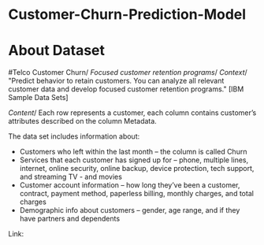 # Customer-Churn-Prediction-Model

# About Dataset

#Telco Customer Churn/
_Focused customer retention programs_/
_Context_/
"Predict behavior to retain customers. You can analyze all relevant customer data and develop focused customer retention programs." [IBM Sample Data Sets]

_Content_/
Each row represents a customer, each column contains customer’s attributes described on the column Metadata.

The data set includes information about:
- Customers who left within the last month – the column is called Churn
- Services that each customer has signed up for – phone, multiple lines, internet, online security, online backup, device protection, tech support, and streaming TV - and movies
- Customer account information – how long they’ve been a customer, contract, payment method, paperless billing, monthly charges, and total charges
- Demographic info about customers – gender, age range, and if they have partners and dependents

Link: <a href="https://www.kaggle.com/datasets/blastchar/telco-customer-churn"/>
